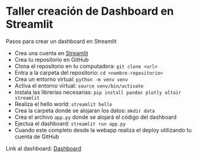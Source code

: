 # Taller creación de Dashboard en Streamlit

Pasos para crear un dashboard en Streamlit

- Crea una cuenta en [Streamlit](https://streamlit.io/)
- Crea tu repositorio en GitHub
- Clona el repositorio en tu computadora: `git clone <url>`
- Entra a la carpeta del repositorio: `cd <nombre-repositorio>`
- Crea un entorno virtual: `python -m venv venv`
- Activa el entorno virtual: `source venv/bin/activate`
- Instala las librerías necesarias: `pip install pandas plotly altair streamlit`
- Realiza el hello world: `streamlit hello`
- Crea la carpeta donde se alojaran los datos: `mkdir data`
- Crea el archivo `app.py` donde se alojará el código del dashboard
- Ejectua el dashboard: `streamlit run app.py`
- Cuando este completo desde la webapp realiza el deploy utilizando tu cuenta de GitHub

Link al dashboard: [Dashboard](https://dsandovalflavio-cf-dashboarding-streamlit-app-g7bhcg.streamlit.app)